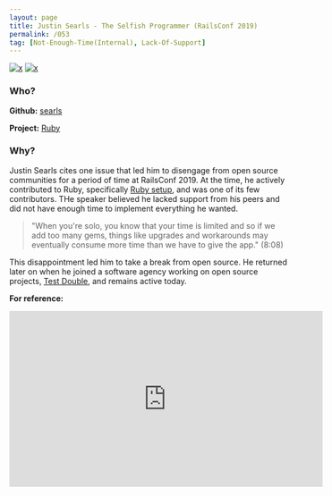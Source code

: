 ```yaml
---
layout: page
title: Justin Searls - The Selfish Programmer (RailsConf 2019)
permalink: /053
tag: [Not-Enough-Time(Internal), Lack-Of-Support]
---
```


[![x](https://img.shields.io/badge/-Not%20Enough%20Time%20(Internal)-darkblue)](/#NETI) [![x](https://img.shields.io/badge/-Lack%20of%20Support-e2062c)](/#LOS) 

### Who?

**Github:** [searls](https://github.com/searls)

**Project:** [Ruby](https://github.com/ruby)

### Why?

Justin Searls cites one issue that led him to disengage from open source communities for a period of time at RailsConf 2019. At the time, he actively contributed to Ruby, specifically [Ruby setup](https://github.com/ruby/setup-ruby), and was one of its few contributors. THe speaker believed he lacked support from his peers and did not have enough time to implement everything he wanted.

> "When you're solo, you know that your time is limited and so if we add too many gems, things like upgrades and workarounds may eventually consume more time than we have to give the app." (8:08)

This disappointment led him to take a break from open source. He returned later on when he joined a software agency working on open source projects, [Test Double](https://github.com/testdouble), and remains active today.

**For reference:**

<iframe width="560" height="315" src="https://www.youtube.com/embed/k5thkp4ZXSI?start=488" title="YouTube video player" frameborder="0" allow="accelerometer; autoplay; clipboard-write; encrypted-media; gyroscope; picture-in-picture" allowfullscreen></iframe>

